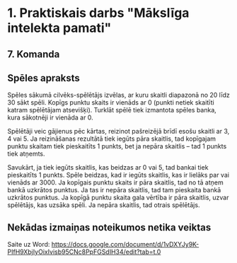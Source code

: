 # 1. Praktiskais darbs "Mākslīga intelekta pamati"

## 7. Komanda

## Spēles apraksts
Spēles sākumā cilvēks-spēlētājs izvēlas, ar kuru skaitli diapazonā no 20 līdz 30 sākt spēli. Kopīgs punktu skaits ir vienāds ar 0 (punkti netiek skaitīti katram spēlētājam atsevišķi). Turklāt spēlē tiek izmantota spēles banka, kura sākotnēji ir vienāda ar 0.

Spēlētāji veic gājienus pēc kārtas, reizinot pašreizējā brīdī esošu skaitli ar 3, 4 vai 5. Ja reizināšanas rezultātā tiek iegūts pāra skaitlis, tad kopīgajam punktu skaitam tiek pieskaitīts 1 punkts, bet ja nepāra skaitlis – tad 1 punkts tiek atņemts.

Savukārt, ja tiek iegūts skaitlis, kas beidzas ar 0 vai 5, tad bankai tiek pieskaitīts 1 punkts. Spēle beidzas, kad ir iegūts skaitlis, kas ir lielāks par vai vienāds ar 3000. Ja kopīgais punktu skaits ir pāra skaitlis, tad no tā atņem bankā uzkrātos punktus. Ja tas ir nepāra skaitlis, tad tam pieskaita bankā uzkrātos punktus. Ja kopīgā punktu skaita gala vērtība ir pāra skaitlis, uzvar spēlētājs, kas uzsāka spēli. Ja nepāra skaitlis, tad otrais spēlētājs.

## Nekādas izmaiņas noteikumos netika veiktas

Saite uz Word: https://docs.google.com/document/d/1vDXYJy9K-PIfH9XbjIyOixIvisb95CNc8PpFGSdIH34/edit?tab=t.0

